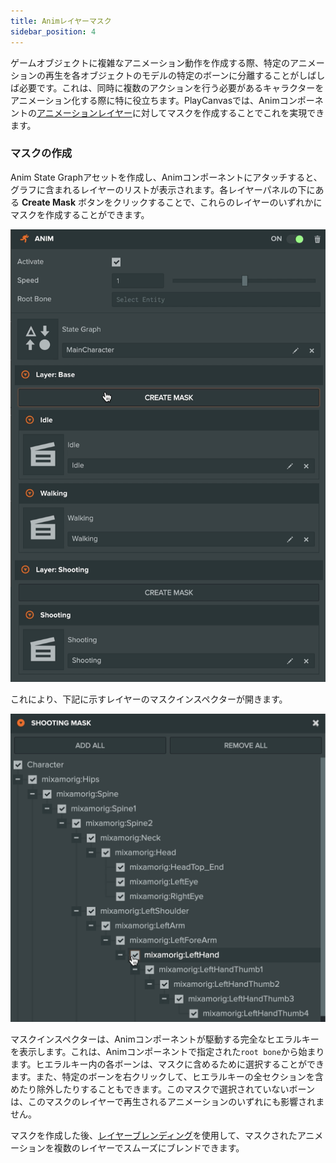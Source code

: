 ```yaml
---
title: Animレイヤーマスク
sidebar_position: 4
---
```


ゲームオブジェクトに複雑なアニメーション動作を作成する際、特定のアニメーションの再生を各オブジェクトのモデルの特定のボーンに分離することがしばしば必要です。これは、同時に複数のアクションを行う必要があるキャラクターをアニメーション化する際に特に役立ちます。PlayCanvasでは、Animコンポーネントの[アニメーションレイヤー](/user-manual/animation/anim-state-graph-assets/#layers)に対してマスクを作成することでこれを実現できます。

### マスクの作成

Anim State Graphアセットを作成し、Animコンポーネントにアタッチすると、グラフに含まれるレイヤーのリストが表示されます。各レイヤーパネルの下にある **Create Mask** ボタンをクリックすることで、これらのレイヤーのいずれかにマスクを作成することができます。

![Anim Component Create Mask][1]

これにより、下記に示すレイヤーのマスクインスペクターが開きます。

![Mask Inspector][2]

マスクインスペクターは、Animコンポーネントが駆動する完全なヒエラルキーを表示します。これは、Animコンポーネントで指定された`root bone`から始まります。ヒエラルキー内の各ボーンは、マスクに含めるために選択することができます。また、特定のボーンを右クリックして、ヒエラルキーの全セクションを含めたり除外したりすることもできます。このマスクで選択されていないボーンは、このマスクのレイヤーで再生されるアニメーションのいずれにも影響されません。

マスクを作成した後、[レイヤーブレンディング](/user-manual/animation/anim-state-graph-assets/#layer-blending)を使用して、マスクされたアニメーションを複数のレイヤーでスムーズにブレンドできます。

[1]: /images/user-manual/anim/anim_component_create_mask.png
[2]: /images/user-manual/anim/anim_mask_inspector.png
